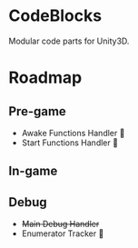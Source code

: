 # CodeBlocks
Modular code parts for Unity3D.

# Roadmap
## Pre-game
- Awake Functions Handler :tada:
- Start Functions Handler :tada:
## In-game
## Debug
- ~~Main Debug Handler~~
- Enumerator Tracker :tada:
